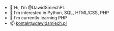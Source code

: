 - 👋 Hi, I’m @DawidSmiechPL
- 👀 I’m interested in Python, SQL, HTML/CSS, PHP
- 🌱 I’m currently learning PHP
- 📫 kontakt@dawidsmiech.pl
